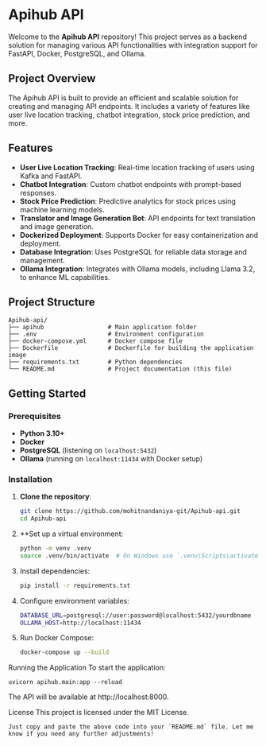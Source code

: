 # Apihub API

Welcome to the **Apihub API** repository! This project serves as a backend solution for managing various API functionalities with integration support for FastAPI, Docker, PostgreSQL, and Ollama.

## Project Overview

The Apihub API is built to provide an efficient and scalable solution for creating and managing API endpoints. It includes a variety of features like user live location tracking, chatbot integration, stock price prediction, and more.

## Features

- **User Live Location Tracking**: Real-time location tracking of users using Kafka and FastAPI.
- **Chatbot Integration**: Custom chatbot endpoints with prompt-based responses.
- **Stock Price Prediction**: Predictive analytics for stock prices using machine learning models.
- **Translator and Image Generation Bot**: API endpoints for text translation and image generation.
- **Dockerized Deployment**: Supports Docker for easy containerization and deployment.
- **Database Integration**: Uses PostgreSQL for reliable data storage and management.
- **Ollama Integration**: Integrates with Ollama models, including Llama 3.2, to enhance ML capabilities.

## Project Structure
```
Apihub-api/
├── apihub                  # Main application folder
├── .env                    # Environment configuration
├── docker-compose.yml      # Docker compose file
├── Dockerfile              # Dockerfile for building the application image
├── requirements.txt        # Python dependencies
└── README.md               # Project documentation (this file)

```

## Getting Started

### Prerequisites

- **Python 3.10+**
- **Docker**
- **PostgreSQL** (listening on `localhost:5432`)
- **Ollama** (running on `localhost:11434` with Docker setup)

### Installation

1. **Clone the repository**:
   ```bash
   git clone https://github.com/mohitnandaniya-git/Apihub-api.git
   cd Apihub-api
2. **Set up a virtual environment:
   ```bash
   python -m venv .venv
   source .venv/bin/activate  # On Windows use `.venv\Scripts\activate`
3. Install dependencies:
   ```bash
   pip install -r requirements.txt
5. Configure environment variables:
   ```bash
   DATABASE_URL=postgresql://user:password@localhost:5432/yourdbname
   OLLAMA_HOST=http://localhost:11434
7. Run Docker Compose:
   ```bash
   docker-compose up --build

Running the Application
To start the application:
```
uvicorn apihub.main:app --reload
```

The API will be available at http://localhost:8000.

License
This project is licensed under the MIT License.
```
Just copy and paste the above code into your `README.md` file. Let me know if you need any further adjustments!
```